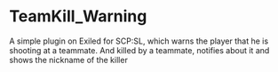 # TeamKill_Warning
A simple plugin on Exiled for SCP:SL, which warns the player that he is shooting at a teammate. And killed by a teammate, notifies about it and shows the nickname of the killer
